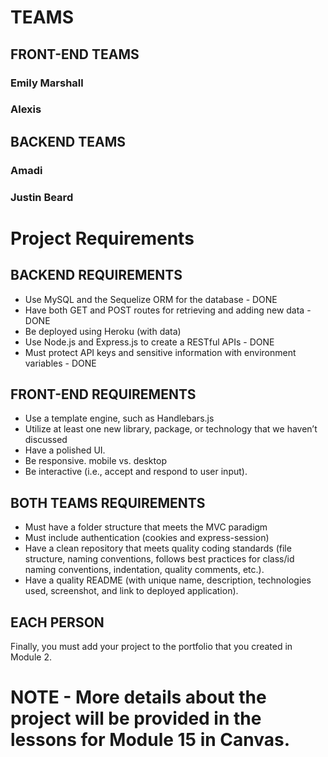 # TEAMS

## FRONT-END TEAMS
### Emily Marshall
### Alexis

## BACKEND TEAMS
### Amadi
### Justin Beard

# Project Requirements

## BACKEND REQUIREMENTS
* Use MySQL and the Sequelize ORM for the database - DONE
* Have both GET and POST routes for retrieving and adding new data - DONE
* Be deployed using Heroku (with data)
* Use Node.js and Express.js to create a RESTful APIs - DONE
* Must protect API keys and sensitive information with environment variables - DONE

## FRONT-END REQUIREMENTS
* Use a template engine, such as Handlebars.js
* Utilize at least one new library, package, or technology that we haven’t discussed
* Have a polished UI.
* Be responsive. mobile vs. desktop
* Be interactive (i.e., accept and respond to user input).

## BOTH TEAMS REQUIREMENTS
* Must have a folder structure that meets the MVC paradigm
* Must include authentication (cookies and express-session)
* Have a clean repository that meets quality coding standards (file structure, naming conventions, follows best practices for class/id naming conventions, indentation, quality comments, etc.).
* Have a quality README (with unique name, description, technologies used, screenshot, and link to deployed application).

## EACH PERSON
Finally, you must add your project to the portfolio that you created in Module 2.

# NOTE - **More details about the project will be provided in the lessons for Module 15 in Canvas.**